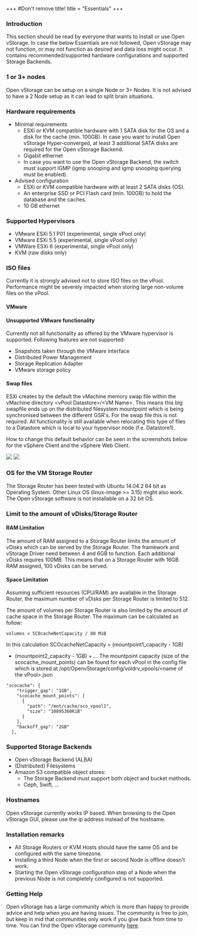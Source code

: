 +++
#Don't remove title!
title = "Essentials"
+++


<a name="Introduction" class="internal-ref"></a>
### Introduction

This section should be read by everyone that wants to install or use
Open vStorage. In case the below Essentials are not followed, Open
vStorage may not function, or may not function as desired and data loss
might occur. It contains recommended/supported hardware configurations
and supported Storage Backends.

<a name="1 or 3+ nodes" class="internal-ref"></a>
### 1 or 3+ nodes

Open vStorage can be setup on a single Node or 3+ Nodes. It is not
advised to have a 2 Node setup as it can lead to split brain situations.

<a name="Hardware requirements" class="internal-ref"></a>
### Hardware requirements

-   Minimal requirements
    -   ESXi or KVM compatible hardware with 1 SATA disk for the OS and a disk for the cache (min. 100GB). In case you want to install Open vStorage Hyper-converged, at least 3 additional SATA disks are required for the Open vStorage Backend.
    -   Gigabit ethernet
    -   In case you want to use the Open vStorage Backend, the switch must support IGMP (igmp snooping and igmp snooping querying must be enabled).
-   Advised configuration
    -   ESXi or KVM compatible hardware with at least 2 SATA disks (OS). 
    -   An enterprise SSD or PCI Flash card (min. 100GB) to hold the
        database and the caches.
    -   10 GB ethernet

<a name="Supported Hypervisors" class="internal-ref"></a>
### Supported Hypervisors

-   VMware ESXi 5.1 P01 (experimental, single vPool only)
-   VMware ESXi 5.5 (experimental, single vPool only)
-   VMWare ESXi 6 (experimental, single vPool only)
-   KVM (raw disks only)

<a name="ISO files" class="internal-ref"></a>
### ISO files

Currently it is strongly advised not to store ISO files on the vPool.
Performance might be severely impacted when storing large non-volume
files on the vPool.

<a name="VMware" class="internal-ref"></a>
#### VMware

<a name="VMware unsupported" class="internal-ref"></a>
#### Unsupported VMware functionality
Currently not all functionality as offered by the VMware hypervisor is supported. Following features are not supported:

-   Snapshots taken through the VMware interface
-   Distributed Power Management
-   Storage Replication Adapter
-   VMware storage policy

<a name="Swap files" class="internal-ref"></a>
#### Swap files

ESXi creates by the default the vMachine memory swap file within the
vMachine directory \<vPool Datastore\>/\<VM Name\>. This means this big
swapfile ends up on the distributed filesystem mountpoint which is being
synchronised between the different GSR's. For the swap file this is not
required. All functionality is still available when relocating this type
of files to a Datastore which is local to your hypervisor node (f.e.
Datastore1).

How to change this default behavior can be seen in the screenshots below
for the vSphere Client and the vSphere Web Client.

![](images/swapfile\_vsphere\_client.png)
![](images/swapfile\_vsphere\_web.png)

<a name="OS for the VM Storage Router" class="internal-ref"></a>
### OS for the VM Storage Router

The Storage Router has been tested with Ubuntu 14.04.2 64 bit as
Operating System. Other Linux OS (linux-image >= 3.15) might also work. The Open vStorage
software is not installable on a 32 bit OS.

<a name="Limit to the amount of vDisks/Storage Router" class="internal-ref"></a>
### Limit to the amount of vDisks/Storage Router

<a name="RAM Limitation" class="internal-ref"></a>

#### RAM Limitation

The amount of RAM assigned to a Storage Router limits the amount of
vDisks which can be served by the Storage Router. The framework and
vStorage Driver need between 4 and 6GB to function. Each additional
vDisks requires 100MB. This means that on a Storage Router with 16GB RAM
assigned, 100 vDisks can be served.

<a name="Space Limitation" class="internal-ref"></a>

#### Space Limitation

Assuming sufficient resources (CPU/RAM) are available in the Storage
Router, the maximum number of vDisks per Storage Router is limited to
512.

The amount of volumes per Storage Router is also limited by the amount
of cache space in the Storage Router. The maximum can be calculated as
follow:

~~~~ {.sourceCode .python}
volumes < SCOcacheNetCapacity / 80 MiB
~~~~

In this calculation SCOcacheNetCapacity = (mountpoint1\_capacity - 1GB)
+ (mountpoint2\_capacity - 1GB) + ... The mountpoint capacity (size of
the scocache\_mount\_points) can be found for each vPool in the config
file which is stored at /opt/OpenvStorage/config/voldrv\_vpools/\<name
of the vPool\>.json

~~~~ {.sourceCode .python}
"scocache": {
    "trigger_gap": "1GB",
    "scocache_mount_points": [
      {
        "path": "/mnt/cache/sco_vpool1",
        "size": "10895360KiB"
      }
    ],
    "backoff_gap": "2GB"
  },
~~~~

<a name="Supported Storage Backends" class="internal-ref"></a>
### Supported Storage Backends

-   Open vStorage Backend (ALBA)
-   (Distributed) Filesystems
-   Amazon S3 compatible object stores:
    -   The Storage Backend must support both object and bucket methods.
    -   Ceph, Swift, ...

<a name="Hostnames" class="internal-ref"></a>
### Hostnames
Open vStorage currently works IP based. When browsing to the Open vStorage GUI, please use the ip address instead of the hostname.

<a name="Installation remarks" class="internal-ref"></a>
### Installation remarks

-   All Storage Routers or KVM Hosts should have the same OS and be
    configured with the same timezone.
-   Installing a third Node when the first or second Node is offline
    doesn't work.
-   Starting the Open vStorage configuration step of a Node when the
    previous Node is not completely configured is not supported.

<a name="Getting Help" class="internal-ref"></a>
### Getting Help

Open vStorage has a large community which is more than happy to provide
advice and help when you are having issues. The community is free to
join, but keep in mid that communities only work if you give back from
time to time. You can find the Open vStorage community
[here](https://groups.google.com/forum/#!forum/open-vstorage).
